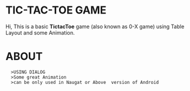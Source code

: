 # TIC-TAC-TOE GAME

Hi, This is a basic **TictacToe** game (also known as 0-X game) using Table Layout and some Animation.

# ABOUT
      >USING DIALOG
      >Some great Animation 
      >can be only used in Naugat or Above  version of Android



